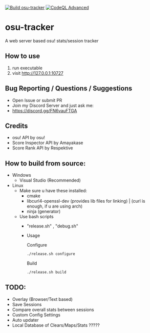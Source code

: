 [![Build osu-tracker](https://github.com/nyaruku/osu-tracker/actions/workflows/cmake-multi-platform.yml/badge.svg?branch=master&style=flat)](https://github.com/nyaruku/osu-tracker/actions/workflows/cmake-multi-platform.yml)
[![CodeQL Advanced](https://github.com/nyaruku/osu-tracker/actions/workflows/codeql.yml/badge.svg?branch=master)](https://github.com/nyaruku/osu-tracker/actions/workflows/codeql.yml)
# osu-tracker
A web server based osu! stats/session tracker

## How to use
1. run executable
2. visit http://127.0.0.1:10727

## Bug Reporting / Questions / Suggestions
- Open Issue or submit PR
- Join my Discord Server and just ask me:
- https://discord.gg/FN6vauFTGA

## Credits
- osu! API by osu!
- Score Inspector API by Amayakase
- Score Rank API by Respektive


## How to build from source:
- Windows
  - Visual Studio (Recommended)
- Linux
  - Make sure u have these installed:
    - cmake
    - libcurl4-openssl-dev (provides lib files for linking) | (curl is enough, if u are using arch)
    - ninja (generator)
  - Use bash scripts
    - "release.sh" , "debug.sh"
    - Usage
      
      Configure
      ```sh
      ./release.sh configure
      ```
      
      Build
      ```sh
      ./release.sh build
      ```

## TODO:
- Overlay (Browser/Text based)
- Save Sessions
- Compare overall stats between sessions
- Custom Config Settings
- Auto updater
- Local Database of Clears/Maps/Stats ?????